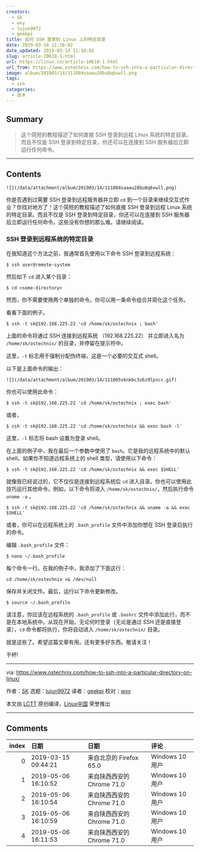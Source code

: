 ```yaml
---
creators:
  - Sk
  - wxy
  - lujun9972
  - geekpi
title: 如何 SSH 登录到 Linux 上的特定目录
date: 2019-03-14 11:18:02
date_updated: 2019-03-14 11:18:02
slug: article-10618-1.html
url: https://linux.cn/article-10618-1.html
url_from: https://www.ostechnix.com/how-to-ssh-into-a-particular-directory-on-linux/
image: album/201903/14/111804saaau28bu8q6xwll.png
tags:
  - ssh
categories:
  - 技术
---
```


## Summary

> 这个简短的教程描述了如何直接 SSH 登录到远程 Linux 系统的特定目录。而且不仅是 SSH 登录到特定目录，你还可以在连接到 SSH 服务器后立即运行任何命令。

***

<!-- more -->

## Contents

`![](/data/attachment/album/201903/14/111804saaau28bu8q6xwll.png)`

你是否遇到过需要 SSH 登录到远程服务器并立即 `cd` 到一个目录来继续交互式作业？你找对地方了！这个简短的教程描述了如何直接 SSH 登录到远程 Linux 系统的特定目录。而且不仅是 SSH 登录到特定目录，你还可以在连接到 SSH 服务器后立即运行任何命令。这些没有你想的那么难。请继续阅读。

### SSH 登录到远程系统的特定目录

在我知道这个方法之前，我通常首先使用以下命令 SSH 登录到远程系统：

```shell
$ ssh user@remote-system
```

然后如下 `cd` 进入某个目录：

```shell
$ cd <some-directory>
```

然而，你不需要使用两个单独的命令。你可以用一条命令组合并简化这个任务。

看看下面的例子。

```shell
$ ssh -t sk@192.168.225.22 'cd /home/sk/ostechnix ; bash'
```

上面的命令将通过 SSH 连接到远程系统 （192.168.225.22） 并立即进入名为 `/home/sk/ostechnix/` 的目录，并停留在提示符中。

这里，`-t` 标志用于强制分配伪终端，这是一个必要的交互式 shell。

以下是上面命令的输出：

`![](/data/attachment/album/201903/14/111805s6nkbc3z6z9lpscc.gif)`

你也可以使用此命令：

```shell
$ ssh -t sk@192.168.225.22 'cd /home/sk/ostechnix ; exec bash'
```

或者，

```shell
$ ssh -t sk@192.168.225.22 'cd /home/sk/ostechnix && exec bash -l'
```

这里，`-l` 标志将 bash 设置为登录 shell。

在上面的例子中，我在最后一个参数中使用了 `bash`。它是我的远程系统中的默认 shell。如果你不知道远程系统上的 shell 类型，请使用以下命令：

```shell
$ ssh -t sk@192.168.225.22 'cd /home/sk/ostechnix && exec $SHELL'
```

就像我已经说过的，它不仅仅是连接到远程系统后 `cd` 进入目录。你也可以使用此技巧运行其他命令。例如，以下命令将进入 `/home/sk/ostechnix/`，然后执行命令 `uname -a` 。

```shell
$ ssh -t sk@192.168.225.22 'cd /home/sk/ostechnix && uname -a && exec $SHELL'
```

或者，你可以在远程系统上的 `.bash_profile` 文件中添加你想在 SSH 登录后执行的命令。

编辑 `.bash_profile` 文件：

```shell
$ nano ~/.bash_profile
```

每个命令一行。在我的例子中，我添加了下面这行：

```shell
cd /home/sk/ostechnix >& /dev/null
```

保存并关闭文件。最后，运行以下命令更新修改。

```shell
$ source ~/.bash_profile
```

请注意，你应该在远程系统的 `.bash_profile` 或 `.bashrc` 文件中添加此行，而不是在本地系统中。从现在开始，无论何时登录（无论是通过 SSH 还是直接登录），`cd` 命令都将执行，你将自动进入 `/home/sk/ostechnix/` 目录。

就是这些了。希望这篇文章有用。还有更多好东西。敬请关注！

干杯!

---

via: <https://www.ostechnix.com/how-to-ssh-into-a-particular-directory-on-linux/>

作者：[SK](https://www.ostechnix.com/author/sk/) 选题：[lujun9972](https://github.com/lujun9972) 译者：[geekpi](https://github.com/geekpi) 校对：[wxy](https://github.com/wxy)

本文由 [LCTT](https://github.com/LCTT/TranslateProject) 原创编译，[Linux中国](https://linux.cn/) 荣誉推出

***

## Comments

|   index | 日期                | 日期                                       | 评论                                             |
|--------:|:--------------------|:-------------------------------------------|:-------------------------------------------------|
|       0 | 2019-03-15 09:44:21 | 来自北京的 Firefox 65.0|Windows 10 用户    | 竟然是deepin终端                                 |
|       1 | 2019-05-06 16:10:52 | 来自陕西西安的 Chrome 71.0|Windows 10 用户 | 为什么我是文件不存在呢&nbsp;&nbsp;home都是不存在 |
|       2 | 2019-05-06 16:10:54 | 来自陕西西安的 Chrome 71.0|Windows 10 用户 | 为什么我是文件不存在呢&nbsp;&nbsp;home都是不存在 |
|       3 | 2019-05-06 16:10:59 | 来自陕西西安的 Chrome 71.0|Windows 10 用户 | 为什么我是文件不存在呢&nbsp;&nbsp;home都是不存在 |
|       4 | 2019-05-06 16:11:53 | 来自陕西西安的 Chrome 71.0|Windows 10 用户 | 为什么我是文件不存在呢？ 家目录都不行            |
